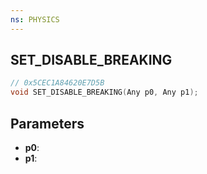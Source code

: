 ```yaml
---
ns: PHYSICS
---
```

## SET_DISABLE_BREAKING

```c
// 0x5CEC1A84620E7D5B
void SET_DISABLE_BREAKING(Any p0, Any p1);
```

## Parameters
* **p0**:
* **p1**:
